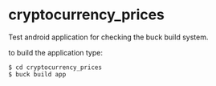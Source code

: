 # cryptocurrency_prices
Test android application for checking the buck build system.



to build the application type:

    $ cd cryptocurrency_prices
    $ buck build app
